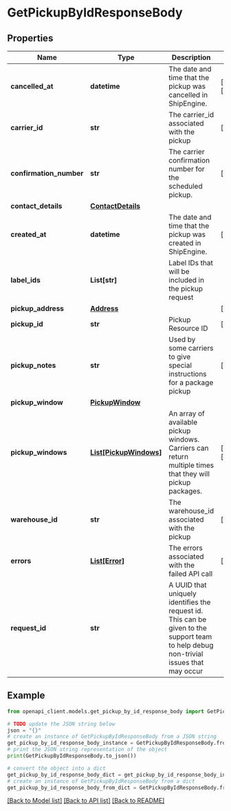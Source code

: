 # GetPickupByIdResponseBody


## Properties

Name | Type | Description | Notes
------------ | ------------- | ------------- | -------------
**cancelled_at** | **datetime** | The date and time that the pickup was cancelled in ShipEngine. | [optional] [readonly] 
**carrier_id** | **str** | The carrier_id associated with the pickup | [readonly] 
**confirmation_number** | **str** | The carrier confirmation number for the scheduled pickup. | [readonly] 
**contact_details** | [**ContactDetails**](ContactDetails.md) |  | 
**created_at** | **datetime** | The date and time that the pickup was created in ShipEngine. | [readonly] 
**label_ids** | **List[str]** | Label IDs that will be included in the pickup request | 
**pickup_address** | [**Address**](Address.md) |  | [readonly] 
**pickup_id** | **str** | Pickup Resource ID | [readonly] 
**pickup_notes** | **str** | Used by some carriers to give special instructions for a package pickup | [optional] 
**pickup_window** | [**PickupWindow**](PickupWindow.md) |  | 
**pickup_windows** | [**List[PickupWindows]**](PickupWindows.md) | An array of available pickup windows. Carriers can return multiple times that they will pickup packages.  | [optional] [readonly] 
**warehouse_id** | **str** | The warehouse_id associated with the pickup | [readonly] 
**errors** | [**List[Error]**](Error.md) | The errors associated with the failed API call | [readonly] 
**request_id** | **str** | A UUID that uniquely identifies the request id. This can be given to the support team to help debug non-trivial issues that may occur  | 

## Example

```python
from openapi_client.models.get_pickup_by_id_response_body import GetPickupByIdResponseBody

# TODO update the JSON string below
json = "{}"
# create an instance of GetPickupByIdResponseBody from a JSON string
get_pickup_by_id_response_body_instance = GetPickupByIdResponseBody.from_json(json)
# print the JSON string representation of the object
print(GetPickupByIdResponseBody.to_json())

# convert the object into a dict
get_pickup_by_id_response_body_dict = get_pickup_by_id_response_body_instance.to_dict()
# create an instance of GetPickupByIdResponseBody from a dict
get_pickup_by_id_response_body_from_dict = GetPickupByIdResponseBody.from_dict(get_pickup_by_id_response_body_dict)
```
[[Back to Model list]](../README.md#documentation-for-models) [[Back to API list]](../README.md#documentation-for-api-endpoints) [[Back to README]](../README.md)


